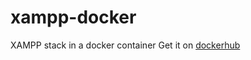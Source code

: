 # xampp-docker
XAMPP stack in a docker container
Get it on [dockerhub](https://hub.docker.com/repository/docker/nyghtfallsharp/xampp)